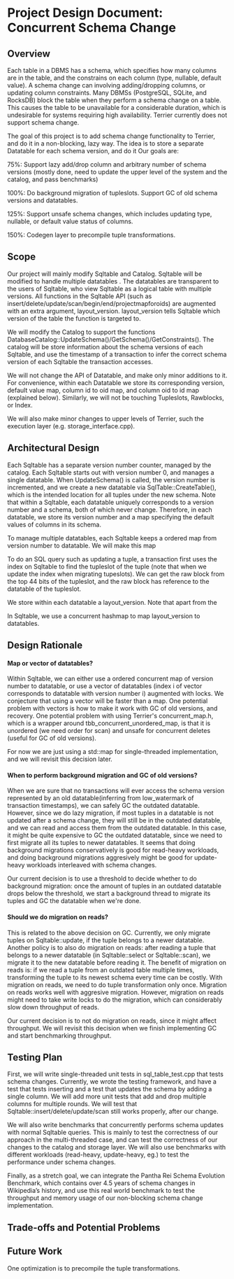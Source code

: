 #  Project Design Document: Concurrent Schema Change

## Overview

Each table in a DBMS has a schema, which specifies how many columns are in the table, and the constrains on each column (type, nullable, default value). A schema change can involving adding/dropping columns, or updating column constraints. Many DBMSs (PostgreSQL, SQLite, and RocksDB) block the table when they perform a schema change on a table. This causes the table to be unavailable for a considerable duration, which is undesirable for systems requiring high availability. Terrier currently does not support schema change. 

The goal of this project is to add schema change functionality to Terrier, and do it in a non-blocking, lazy way. The idea is to store a separate Datatable for each schema version, and do it Our goals are:

75%: Support lazy add/drop column and arbitrary number of schema versions      (mostly done, need to update the upper level of the system and the catalog, and pass benchmarks)

100%: Do background migration of tupleslots. Support GC of old schema versions and datatables. 

125%: Support unsafe schema changes, which includes updating type, nullable, or default value status of columns.

150%: Codegen layer to precompile tuple transformations.

## Scope

Our project will mainly modify Sqltable and Catalog. Sqltable will be modified to handle multiple datatables . The datatables are transparent to the users of Sqltable,  who view Sqltable as a logical table with multiple versions. All functions in the Sqltable API (such as insert/delete/update/scan/begin/end/projectmapforoids) are augmented with an extra argument, layout_version. layout_version tells Sqltable which version of the table the function is targeted to.

We will modify the Catalog to support the functions DatabaseCatalog::UpdateSchema()/GetSchema()/GetConstraints(). The catalog will be store information about the schema versions of each Sqltable, and use the timestamp of a transaction to infer the correct schema version of each Sqltable the transaction accesses. 

We will not change the API of Datatable, and make only minor additions to it. For convenience, within each Datatable we store its corresponding version, default value map, column id to oid map, and column oid to id map (explained below). Similarly, we will not be touching Tupleslots, Rawblocks, or Index.

We will also make minor changes to upper levels of Terrier, such the execution layer (e.g. storage_interface.cpp). 

## Architectural Design

Each Sqltable has a separate version number counter, managed by the catalog. Each Sqltable starts out with version number 0, and manages a single datatable. When UpdateSchema() is called, the version number is incremented, and we create a new datatable via SqlTable::CreateTable(), which is the intended location for all tuples under the new schema. Note that within a Sqltable, each datatable uniquely corresponds to a version number and a schema, both of which never change. Therefore, in each datatable, we store its version number and a map specifying the default values of columns in its schema. 

To manage multiple datatables, each Sqltable keeps a ordered map from version number to datatable. We will make this map 

To do an SQL query such as updating a tuple, a transaction first uses the index on Sqltable to find the tupleslot of the tuple (note that when we update the index when migrating tupeslots). We can get the raw block from the top 44 bits of the tupleslot, and the raw block has reference to the datatable of the tupleslot.  

We store within each datatable a layout_version. Note that apart from the 

In Sqltable, we use a concurrent hashmap to map layout_version to datatables.

## Design Rationale

#### Map or vector of datatables? 

Within Sqltable, we can either use a ordered concurrent map of version number to datatable, or use a vector of datatables (index i of vector corresponds to datatable with version number i) augmented with locks.  We conjecture that using a vector will be faster than a map. One potential problem with vectors is how to make it work with GC of old versions, and recovery. One potential problem with using Terrier's concurrent_map.h, which is a wrapper around tbb_concurrent_unordered_map, is that it is unordered (we need order for scan) and unsafe for concurrent deletes (useful for GC of old versions).

For now we are just using a std::map for single-threaded implementation, and we will revisit this decision later.

#### When to perform background migration and GC of old versions?

When we are sure that no transactions will ever access the schema version represented by an old datatable(inferring from low_watermark of transaction timestamps), we can safely GC the outdated datatable. However, since we do lazy migration, if most tuples in a datatable is not updated after a schema change, they will still be in the outdated datatable, and we can read and access them from the outdated datatable. In this case, it might be quite expensive to GC the outdated datatable, since we need to first migrate all its tuples to newer datatables. It seems that doing background migrations conservatively is good for read-heavy workloads, and doing background migrations aggresively might be good for update-heavy workloads interleaved with schema changes.  

Our current decision is to use a threshold to decide whether to do background migration: once the amount of tuples in an outdated datatable drops below the threshold, we start a background thread to migrate its tuples and GC the datatable when we're done.

#### Should we do migration on reads?

This is related to the above decision on GC. Currently, we only migrate tuples on Sqltable::update, if the tuple belongs to a newer datatable. Another policy is to also do migration on reads: after reading a tuple that belongs to a newer datatable (in Sqltable::select or Sqltable::scan), we migrate it to the new datatable before reading it. The benefit of migration on reads is: if we read a tuple from an outdated table multiple times,  transforming the tuple to its newest schema every time can be costly. With migration on reads, we need to do tuple transformation only once. Migration on reads  works well with aggresive migration. However, migration on reads might need to take write locks to do the migration, which can considerably slow down throughput of reads.

Our current decision is to not do migration on reads, since it might affect throughput. We will revisit this decision when we finish implementing GC and start benchmarking throughput.

## Testing Plan

First, we will write single-threaded unit tests in sql_table_test.cpp that tests schema changes. Currently, we wrote the testing framework, and have a test that tests inserting and a test that updates the schema by adding a single column. We will add more unit tests that add and drop multiple columns for multiple rounds. We will test that Sqltable::insert/delete/update/scan still works properly, after our change.

We will also write benchmarks that concurrently performs schema updates with normal Sqltable queries. This is mainly to test the correctness of our approach in the multi-threaded case, and can test the correctness of our changes to the catalog and storage layer. We will also use benchmarks with different workloads (read-heavy, update-heavy, eg.) to test the performance under schema changes.

Finally, as a stretch goal, we can integrate the Pantha Rei Schema Evolution Benchmark, which contains over 4.5 years of schema changes in Wikipedia’s history, and use this real world benchmark to test the throughput and memory usage of our non-blocking schema change implementation.

## Trade-offs and Potential Problems

## Future Work

One optimization is to precompile the tuple transformations.  

